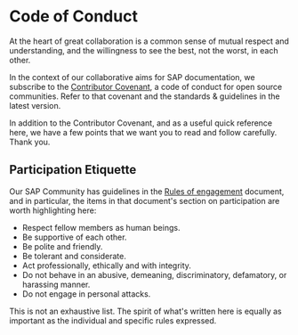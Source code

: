 # Code of Conduct

At the heart of great collaboration is a common sense of mutual respect and understanding, and the willingness to see the best, not the worst, in each other.

In the context of our collaborative aims for SAP documentation, we subscribe to the [Contributor Covenant][contributor-covenant], a code of conduct for open source communities. Refer to that covenant and the standards & guidelines in the latest version.

In addition to the Contributor Covenant, and as a useful quick reference here, we have a few points that we want you to read and follow carefully. Thank you.

## Participation Etiquette

Our SAP Community has guidelines in the [Rules of engagement][rules-of-engagement] document, and in particular, the items in that document's section on participation are worth highlighting here:

- Respect fellow members as human beings.
- Be supportive of each other.
- Be polite and friendly.
- Be tolerant and considerate.
- Act professionally, ethically and with integrity.
- Do not behave in an abusive, demeaning, discriminatory, defamatory, or harassing manner.
- Do not engage in personal attacks.

This is not an exhaustive list. The spirit of what's written here is equally as important as the individual and specific rules expressed.

[contributor-covenant]: https://www.contributor-covenant.org/
[rules-of-engagement]: https://community.sap.com/resources/rules-of-engagement
